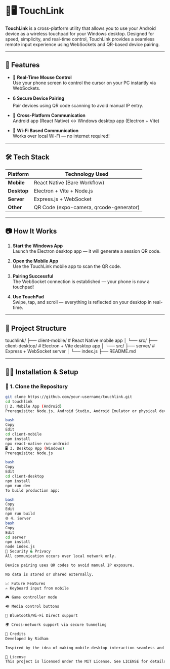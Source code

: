 # 📱🖥️ TouchLink

**TouchLink** is a cross-platform utility that allows you to use your Android device as a wireless touchpad for your Windows desktop. Designed for speed, simplicity, and real-time control, TouchLink provides a seamless remote input experience using WebSockets and QR-based device pairing.

---

## 🚀 Features

- 📡 **Real-Time Mouse Control**  
  Use your phone screen to control the cursor on your PC instantly via WebSockets.

- 🔒 **Secure Device Pairing**  
  Pair devices using QR code scanning to avoid manual IP entry.

- 🔄 **Cross-Platform Communication**  
  Android app (React Native) ↔ Windows desktop app (Electron + Vite)

- 📶 **Wi-Fi Based Communication**  
  Works over local Wi-Fi — no internet required!

---

## 🛠️ Tech Stack

| Platform     | Technology Used           |
|--------------|----------------------------|
| **Mobile**   | React Native (Bare Workflow) |
| **Desktop**  | Electron + Vite + Node.js   |
| **Server**   | Express.js + WebSocket      |
| **Other**    | QR Code (expo-camera, qrcode-generator) |

---

## 📷 How It Works

1. **Start the Windows App**  
   Launch the Electron desktop app — it will generate a session QR code.

2. **Open the Mobile App**  
   Use the TouchLink mobile app to scan the QR code.

3. **Pairing Successful**  
   The WebSocket connection is established — your phone is now a touchpad!

4. **Use TouchPad**  
   Swipe, tap, and scroll — everything is reflected on your desktop in real-time.

---

## 📂 Project Structure

touchlink/
├── client-mobile/ # React Native mobile app
│ └── src/
├── client-desktop/ # Electron + Vite desktop app
│ └── src/
├── server/ # Express + WebSocket server
│ └── index.js
├── README.md

---

## 🧑‍💻 Installation & Setup

### 🔌 1. Clone the Repository

```bash
git clone https://github.com/your-username/touchlink.git
cd touchlink
📱 2. Mobile App (Android)
Prerequisite: Node.js, Android Studio, Android Emulator or physical device

bash
Copy
Edit
cd client-mobile
npm install
npx react-native run-android
🖥️ 3. Desktop App (Windows)
Prerequisite: Node.js

bash
Copy
Edit
cd client-desktop
npm install
npm run dev
To build production app:

bash
Copy
Edit
npm run build
🌐 4. Server
bash
Copy
Edit
cd server
npm install
node index.js
🔐 Security & Privacy
All communication occurs over local network only.

Device pairing uses QR codes to avoid manual IP exposure.

No data is stored or shared externally.

📈 Future Features
✍️ Keyboard input from mobile

🎮 Game controller mode

🔊 Media control buttons

📡 Bluetooth/Wi-Fi Direct support

🌍 Cross-network support via secure tunneling

🙌 Credits
Developed by Ridham

Inspired by the idea of making mobile–desktop interaction seamless and wireless.

📝 License
This project is licensed under the MIT License. See LICENSE for details.
